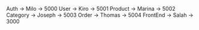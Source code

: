 Auth -> Milo -> 5000
User -> Kiro -> 5001
Product -> Marina -> 5002
Category -> Joseph -> 5003
Order -> Thomas -> 5004
FrontEnd -> Salah -> 3000
